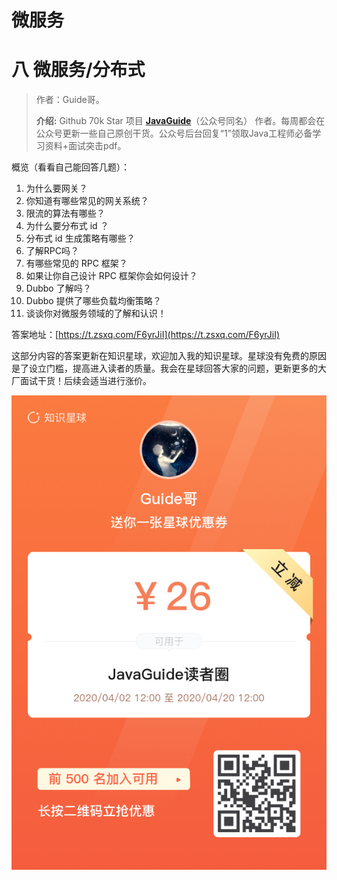# 微服务

# 八 微服务/分布式

> 作者：Guide哥。
> 
> **介绍:** Github 70k Star 项目 **[JavaGuide](https://github.com/Snailclimb/JavaGuide)**（公众号同名） 作者。每周都会在公众号更新一些自己原创干货。公众号后台回复“1”领取Java工程师必备学习资料+面试突击pdf。

概览（看看自己能回答几题）：

1.  为什么要网关？
2.  你知道有哪些常见的网关系统？
3.  限流的算法有哪些？
4.  为什么要分布式 id ？
5.  分布式 id 生成策略有哪些？
6.  了解RPC吗？
7.  有哪些常见的 RPC 框架？
8.  如果让你自己设计 RPC 框架你会如何设计？
9.  Dubbo 了解吗？
10.  Dubbo 提供了哪些负载均衡策略？
11.  谈谈你对微服务领域的了解和认识！

答案地址：[https://t.zsxq.com/F6yrJiI](https://t.zsxq.com/F6yrJiI)

这部分内容的答案更新在知识星球，欢迎加入我的知识星球。星球没有免费的原因是了设立门槛，提高进入读者的质量。我会在星球回答大家的问题，更新更多的大厂面试干货！后续会适当进行涨价。

![](img/3b867a0c.png)